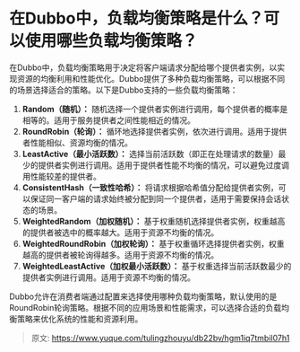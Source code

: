 # 在Dubbo中，负载均衡策略是什么？可以使用哪些负载均衡策略？

在Dubbo中，负载均衡策略用于决定将客户端请求分配给哪个提供者实例，以实现资源的均衡利用和性能优化。Dubbo提供了多种负载均衡策略，可以根据不同的场景选择适合的策略。以下是Dubbo支持的一些负载均衡策略：

1.  **Random（随机）：** 随机选择一个提供者实例进行调用，每个提供者的概率是相等的。适用于服务提供者之间性能相近的情况。 
2.  **RoundRobin（轮询）：** 循环地选择提供者实例，依次进行调用。适用于提供者性能相似、资源均衡的情况。 
3.  **LeastActive（最小活跃数）：** 选择当前活跃数（即正在处理请求的数量）最少的提供者实例进行调用。适用于提供者性能不均衡的情况，可以避免过度调用性能较差的提供者。 
4.  **ConsistentHash（一致性哈希）：** 将请求根据哈希值分配给提供者实例，可以保证同一客户端的请求始终被分配到同一个提供者，适用于需要保持会话状态的场景。 
5.  **WeightedRandom（加权随机）：** 基于权重随机选择提供者实例，权重越高的提供者被选中的概率越大。适用于资源不均衡的情况。 
6.  **WeightedRoundRobin（加权轮询）：** 基于权重循环选择提供者实例，权重越高的提供者被轮询得越多。适用于资源不均衡的情况。 
7.  **WeightedLeastActive（加权最小活跃数）：** 基于权重选择当前活跃数最少的提供者实例进行调用。适用于资源不均衡的情况。 

Dubbo允许在消费者端通过配置来选择使用哪种负载均衡策略，默认使用的是RoundRobin轮询策略。根据不同的应用场景和性能需求，可以选择合适的负载均衡策略来优化系统的性能和资源利用。


> 原文: <https://www.yuque.com/tulingzhouyu/db22bv/hgm1iq7tmbil07h1>